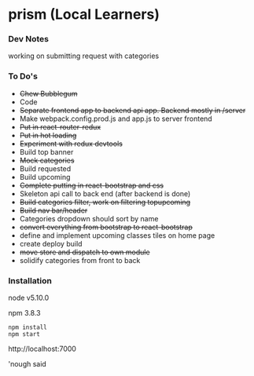 # prism (Local Learners)

### Dev Notes

working on submitting request with categories

### To Do's

- ~~Chew Bubblegum~~
- Code
- ~~Separate frontend app to backend api app.  Backend mostly in /server~~
- Make webpack.config.prod.js and app.js to server frontend
- ~~Put in react-router-redux~~
- ~~Put in hot loading~~
- ~~Experiment with redux devtools~~
- Build top banner
- ~~Mock categories~~
- Build requested
- Build upcoming
- ~~Complete putting in react-bootstrap and css~~
- Skeleton api call to back end (after backend is done)
- ~~Build categories filter, work on filtering topupcoming~~
- ~~Build nav bar/header~~
- Categories dropdown should sort by name
- ~~convert everything from bootstrap to react-bootstrap~~
- define and implement upcoming classes tiles on home page
- create deploy build
- ~~move store and dispatch to own module~~
- solidify categories from front to back

### Installation

node v5.10.0

npm 3.8.3

```
npm install
npm start
```

http://localhost:7000

'nough said
